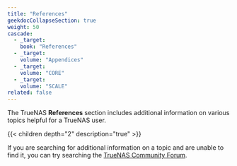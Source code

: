 ```yaml
---
title: "References"
geekdocCollapseSection: true
weight: 50
cascade:
  - _target:
    book: "References"
  - _target:
    volume: "Appendices"
  - _target:
    volume: "CORE"
  - _target:
    volume: "SCALE"
related: false
---
```


The TrueNAS **References** section includes additional information on various topics helpful for a TrueNAS user.

{{< children depth="2" description="true" >}}

If you are searching for additional information on a topic and are unable to find it, you can try searching the [TrueNAS Community Forum](https://forums.truenas.com/).
